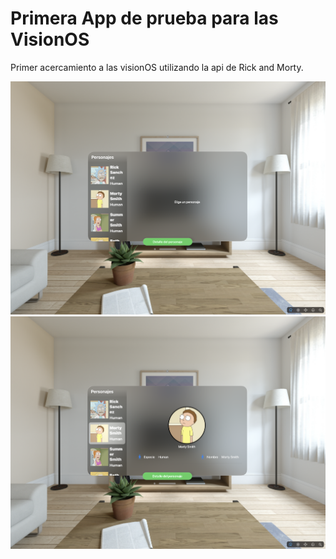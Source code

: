 #  Primera App de prueba para las VisionOS

Primer acercamiento a las visionOS utilizando la api de Rick and Morty.




![alt text](Screenshots/FirstAppVisionOS.png)![alt text](Screenshots/FirstAppVisionOSDetail.png)
